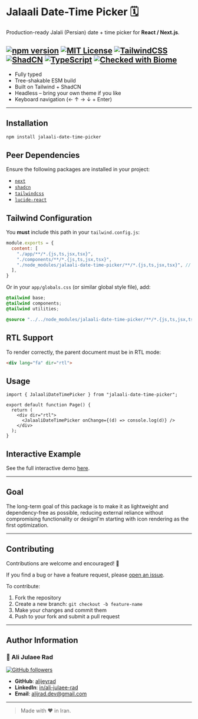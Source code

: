 # Jalaali Date-Time Picker 🗓️

Production-ready Jalali (Persian) date + time picker for **React / Next.js**.

[![npm version](https://img.shields.io/npm/v/jalaali-date-time-picker.svg)](https://www.npmjs.com/package/jalaali-date-time-picker)
[![MIT License](https://img.shields.io/badge/license-MIT-blue.svg)](LICENSE)
[![TailwindCSS](https://img.shields.io/badge/TailwindCSS-%5E3.0-38b2ac?logo=tailwindcss&logoColor=white)](https://tailwindcss.com)
[![ShadCN](https://img.shields.io/badge/ShadCN-UI-purple?logo=react)](https://ui.shadcn.dev)
[![TypeScript](https://img.shields.io/badge/TypeScript-%5E5.0-3178c6?logo=typescript&logoColor=white)](https://www.typescriptlang.org/)
[![Checked with Biome](https://img.shields.io/badge/Checked_with-Biome-60a5fa?style=flat&logo=biome)](https://biomejs.dev)
---

- Fully typed
- Tree-shakable ESM build
- Built on Tailwind + ShadCN
- Headless – bring your own theme if you like
- Keyboard navigation (← ↑ → ↓ + Enter)

---

## Installation

```bash
npm install jalaali-date-time-picker
```

## Peer Dependencies

Ensure the following packages are installed in your project:

- [`next`](https://nextjs.org/)
- [`shadcn`](https://ui.shadcn.com/docs)
- [`tailwindcss`](https://tailwindcss.com/)
- [`lucide-react`](https://lucide.dev/guide/packages/lucide-react)

## Tailwind Configuration

You **must** include this path in your `tailwind.config.js`:

```js
module.exports = {
  content: [
    "./app/**/*.{js,ts,jsx,tsx}",
    "./components/**/*.{js,ts,jsx,tsx}",
    "./node_modules/jalaali-date-time-picker/**/*.{js,ts,jsx,tsx}", // required
  ],
}
```

Or in your `app/globals.css` (or similar global style file), add:

```css
@tailwind base;
@tailwind components;
@tailwind utilities;

@source "../../node_modules/jalaali-date-time-picker/**/*.{js,ts,jsx,tsx}";
```

## RTL Support

To render correctly, the parent document must be in RTL mode:

```html
<div lang="fa" dir="rtl">
```

## Usage

```tsx
import { JalaaliDateTimePicker } from "jalaali-date-time-picker";

export default function Page() {
  return (
    <div dir="rtl">
      <JalaaliDateTimePicker onChange={(d) => console.log(d)} />
    </div>
  );
}
```

## Interactive Example

See the full interactive demo [here](https://alijeyrad.github.io/jalaali-date-time-picker/).

---

## Goal

The long-term goal of this package is to make it as lightweight and dependency-free as possible, reducing external reliance without compromising functionality or designI'm starting with icon rendering as the first optimization.

---

## Contributing

Contributions are welcome and encouraged! 🙌

If you find a bug or have a feature request, please [open an issue](https://github.com/alijeyrad/jalaali-date-time-picker/issues).

To contribute:

1. Fork the repository
2. Create a new branch: `git checkout -b feature-name`
3. Make your changes and commit them
4. Push to your fork and submit a pull request

---

## Author Information

### 👤 Ali Julaee Rad

[![GitHub followers](https://img.shields.io/github/followers/alijeyrad?label=Follow&style=social)](https://github.com/alijeyrad)

- **GitHub**: [alijeyrad](https://github.com/alijeyrad)
- **LinkedIn**: [in/ali-julaee-rad](https://www.linkedin.com/in/ali-julaee-rad/)
- **Email**: [alijrad.dev@gmail.com](mailto:alijrad.dev@gmail.com)

---

> Made with ❤️ in Iran.
